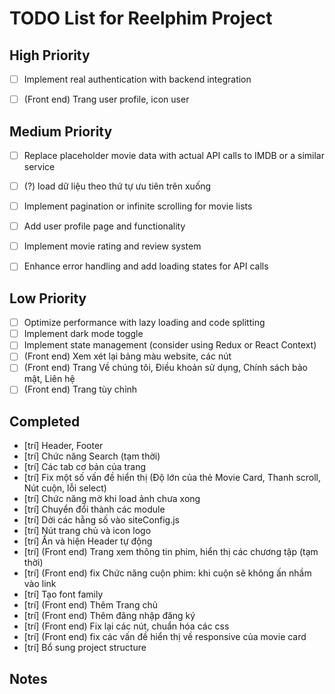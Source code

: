 # TODO List for Reelphim Project

## High Priority
- [ ] Implement real authentication with backend integration
- [ ] (Front end) Trang user profile, icon user


## Medium Priority
- [ ] Replace placeholder movie data with actual API calls to IMDB or a similar service
- [ ] (?) load dữ liệu theo thứ tự ưu tiên trên xuống
- [ ] Implement pagination or infinite scrolling for movie lists
- [ ] Add user profile page and functionality
- [ ] Implement movie rating and review system
- [ ] Enhance error handling and add loading states for API calls


## Low Priority
- [ ] Optimize performance with lazy loading and code splitting
- [ ] Implement dark mode toggle
- [ ] Implement state management (consider using Redux or React Context)
- [ ] (Front end) Xem xét lại bảng màu website, các nút
- [ ] (Front end) Trang Về chúng tôi, Điều khoản sử dụng, Chính sách bảo mật, Liên hệ
- [ ] (Front end) Trang tùy chỉnh

## Completed
- [trí] Header, Footer
- [trí] Chức năng Search (tạm thời)
- [trí] Các tab cơ bản của trang
- [trí] Fix một số vấn đề hiển thị (Độ lớn của thẻ Movie Card, Thanh scroll, Nút cuộn, lỗi select)
- [trí] Chức năng mờ khi load ảnh chưa xong
- [trí] Chuyển đổi thành các module
- [trí] Dời các hằng số vào siteConfig.js
- [trí] Nút trang chủ và icon logo
- [trí] Ẩn và hiện Header tự động
- [trí] (Front end) Trang xem thông tin phim, hiển thị các chương tập (tạm thời)
- [trí] (Front end) fix Chức năng cuộn phim: khi cuộn sẽ không ấn nhầm vào link
- [trí] Tạo font family
- [trí] (Front end) Thêm Trang chủ
- [trí] (Front end) Thêm đăng nhập đăng ký
- [trí] (Front end) Fix lại các nút, chuẩn hóa các css
- [trí] (Front end) fix các vấn đề hiển thị về responsive của movie card
- [trí] Bổ sung project structure
## Notes

